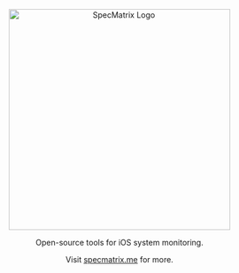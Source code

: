 <div align="center">

<img src="https://cdn.nest.rip/uploads/40baa843-518d-49a0-aebc-0c1b0347f75f.png" alt="SpecMatrix Logo" width="400">

Open-source tools for iOS system monitoring.

Visit [specmatrix.me](https://specmatrix.me) for more.

</div>

